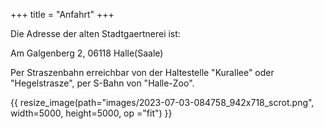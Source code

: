 +++
title = "Anfahrt"
+++

Die Adresse der alten Stadtgaertnerei ist:

Am Galgenberg 2, 06118 Halle(Saale)

Per Straszenbahn erreichbar von der Haltestelle "Kurallee" oder "Hegelstrasze", per S-Bahn von "Halle-Zoo".

{{ resize_image(path="images/2023-07-03-084758_942x718_scrot.png", width=5000, height=5000, op ="fit") }}
